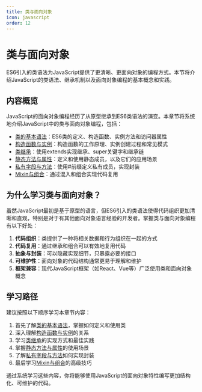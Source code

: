 ```yaml
---
title: 类与面向对象
icon: javascript
order: 12
---
```


# 类与面向对象

ES6引入的类语法为JavaScript提供了更清晰、更面向对象的编程方式。本节将介绍JavaScript的类语法、继承机制以及面向对象编程的基本概念和实践。

## 内容概览

JavaScript的面向对象编程经历了从原型继承到ES6类语法的演变。本章节将系统地介绍JavaScript中的类与面向对象编程，包括：

- [类的基本语法](./1.12.1-类的基本语法.md)：ES6类的定义、构造函数、实例方法和访问器属性
- [构造函数与实例](./1.12.2-构造函数与实例.md)：构造函数的工作原理、实例创建过程和常见模式
- [类继承](./1.12.3-类继承.md)：使用extends实现继承、super关键字和继承链
- [静态方法与属性](./1.12.4-静态方法与属性.md)：定义和使用静态成员，以及它们的应用场景
- [私有字段与方法](./1.12.5-私有字段与方法.md)：使用#前缀定义私有成员，实现封装
- [Mixin与组合](./1.12.6-Mixin与组合.md)：通过混入和组合实现代码复用

## 为什么学习类与面向对象？

虽然JavaScript最初是基于原型的语言，但ES6引入的类语法使得代码组织更加清晰和直观，特别是对于有其他面向对象语言经验的开发者。掌握类与面向对象编程有以下好处：

1. **代码组织**：类提供了一种将相关数据和行为组织在一起的方式
2. **代码复用**：通过继承和组合可以有效地复用代码
3. **抽象与封装**：可以隐藏实现细节，只暴露必要的接口
4. **可维护性**：面向对象的代码结构通常更易于理解和维护
5. **框架兼容**：现代JavaScript框架（如React、Vue等）广泛使用类和面向对象概念

## 学习路径

建议按照以下顺序学习本章节内容：

1. 首先了解[类的基本语法](./1.12.1-类的基本语法.md)，掌握如何定义和使用类
2. 深入理解[构造函数与实例](./1.12.2-构造函数与实例.md)的关系
3. 学习[类继承](./1.12.3-类继承.md)的实现方式和最佳实践
4. 掌握[静态方法与属性](./1.12.4-静态方法与属性.md)的使用场景
5. 了解[私有字段与方法](./1.12.5-私有字段与方法.md)如何实现封装
6. 最后学习[Mixin与组合](./1.12.6-Mixin与组合.md)的高级技巧

通过系统学习这些内容，你将能够使用JavaScript的面向对象特性编写更加结构化、可维护的代码。